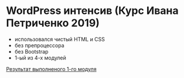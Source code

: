 # WordPress интенсив (Курс Ивана Петриченко 2019)

- использовался чистый HTML и CSS
- без препроцессора
- без Bootstrap
- 1-ый из 4-х модулей

[Результат выполненого 1-го модуля](sero707.github.io/wordpress_intensive/)

